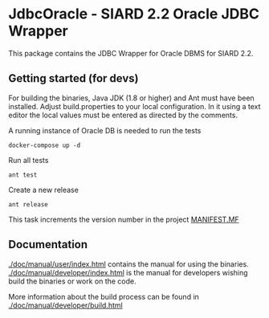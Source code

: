 # JdbcOracle - SIARD 2.2 Oracle JDBC Wrapper

This package contains the JDBC Wrapper for Oracle DBMS for SIARD 2.2.


## Getting started (for devs)
For building the binaries, Java JDK (1.8 or higher) and Ant must
have been installed. Adjust build.properties to your local configuration. In it using a text editor the local values must be
entered as directed by the comments.

A running instance of Oracle DB is needed to run the tests

```shell
docker-compose up -d
```

Run all tests

```shell
ant test
```

Create a new release

```shell
ant release
```

This task increments the version number in the project [MANIFEST.MF](./src/META-INF/MANIFEST.MF)


## Documentation
[./doc/manual/user/index.html](./doc/manual/user/index.html) contains the manual for using the binaries.
[./doc/manual/developer/index.html](./doc/manual/user/index.html) is the manual for developers wishing
build the binaries or work on the code.

More information about the build process can be found in
[./doc/manual/developer/build.html](./doc/manual/developer/build.html)